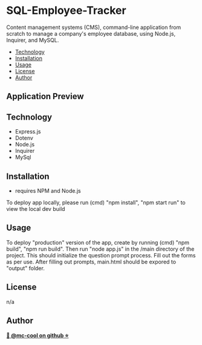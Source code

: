 # SQL-Employee-Tracker
Content management systems (CMS), command-line application from scratch to manage a company's employee database, using Node.js, Inquirer, and MySQL.

- [Technology](#technology)
- [Installation](#installation)
- [Usage](#usage)
- [License](#license)
- [Author](#author)

## Application Preview


## Technology
* Express.js
* Dotenv
* Node.js
* Inquirer
* MySql

## Installation
* requires NPM and Node.js

To deploy app locally, please run (cmd) "npm install", "npm start run" to view the local dev build

## Usage
To deploy "production" version of the app, create by running (cmd) "npm build", "npm run build". Then run "node app.js" in the /main directory of the project. This should initialize the question prompt process. Fill out the forms as per use. After filling out prompts, main.html should be expored to "output" folder.

## License
n/a

## Author
**[🐉 @mc-cool on github ⭐](https://github.com/m-ccool)**

